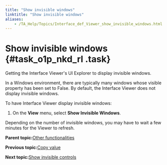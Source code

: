```yaml
--- 
title: "Show invisible windows"
linktitle: "Show invisible windows"
aliases: 
    - /TA_Help/Topics/Interface_def_Viewer_show_invisible_windows.html
---
```

# Show invisible windows {#task_o1p_nkd_rl .task}

Getting the Interface Viewer's UI Explorer to display invisible windows.

In a Windows environment, there are typically many windows whose visible property has been set to False. By default, the Interface Viewer does not display invisible windows.

To have Interface Viewer display invisible windows:

1.  On the **View** menu, select **Show Invisible Windows**.


Depending on the number of invisible windows, you may have to wait a few minutes for the Viewer to refresh.

**Parent topic:**[Other functionalities](../../TA_Help/Topics/Interface_def_Viewer_other_functionalities.html)

**Previous topic:**[Copy value](../../TA_Help/Topics/Interface_def_Viewer_Copy_value.html)

**Next topic:**[Show invisible controls](../../TA_Help/Topics/Interface_def_Viewer_show_invisible_controls.html)

